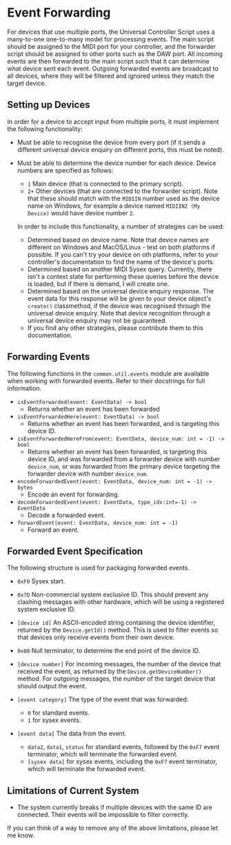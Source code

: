 
# Event Forwarding

For devices that use multiple ports, the Universal Controller Script uses a
many-to-one one-to-many model for processing events. The main script should be
assigned to the MIDI port for your controller, and the forwarder script should
be assigned to other ports such as the DAW port. All incoming events are then
forwarded to the main script such that it can determine what device sent each
event. Outgoing forwarded events are broadcast to all devices, where they will
be filtered and ignored unless they match the target device.

## Setting up Devices

In order for a device to accept input from multiple ports, it must implement the
following functionality:

* Must be able to recognise the device from every port (if it sends a different
  universal device enquiry on different ports, this must be noted).

* Must be able to determine the device number for each device. Device numbers
  are specified as follows:
    * `1` Main device (that is connected to the primary script).
    * `2+` Other devices (that are connected to the forwarder script). Note that
      these should match with the `MIDIIN` number used as the device name on
      Windows, for example a device named `MIDIIN2 (My Device)` would have
      device number `2`.

  In order to include this functionality, a number of strategies can be used:
    * Determined based on device name. Note that device names are different on
      Windows and MacOS/Linux - test on both platforms if possible. If you can't
      try your device on oth platforms, refer to your controller's documentation
      to find the name of the device's ports.
    * Determined based on another MIDI Sysex query. Currently, there isn't a
      context state for performing these queries before the device is loaded,
      but if there is demand, I will create one.
    * Determined based on the universal device enquiry response. The event data
      for this response will be given to your device object's `create()`
      classmethod, if the device was recognised through the universal device
      enquiry. Note that device recognition through a universal device enquiry
      may not be guaranteed.
    * If you find any other strategies, please contribute them to this
      documentation.

## Forwarding Events

The following functions in the `common.util.events` module are available when
working with forwarded events. Refer to their docstrings for full information.

* `isEventForwarded(event: EventData) -> bool`
  * Returns whether an event has been forwarded
* `isEventForwardedHere(event: EventData) -> bool`
  * Returns whether an event has been forwarded, and is targeting this device
    ID.
* `isEventForwardedHereFrom(event: EventData, device_num: int = -1) -> bool`
  * Returns whether an event has been forwarded, is targeting this device ID,
    and was forwarded from a forwarder device with number `device_num`, or was
    forwarded from the primary device targeting the forwarder device with
    number `device_num`.
* `encodeForwardedEvent(event: EventData, device_num: int = -1) -> bytes`
  * Encode an event for forwarding.
* `decodeForwardedEvent(event: EventData, type_idx:int=-1) -> EventData`
  * Decode a forwarded event.
* `forwardEvent(event: EventData, device_num: int = -1)`
  * Forward an event.

## Forwarded Event Specification

The following structure is used for packaging forwarded events.

* `0xF0` Sysex start.

* `0x7D` Non-commercial system exclusive ID. This should prevent any clashing
  messages with other hardware, which will be using a registered system
  exclusive ID.

* `[device id]` An ASCII-encoded string containing the device identifier,
  returned by the `Device.getId()` method. This is used to filter events so
  that devices only receive events from their own device.

* `0x00` Null terminator, to determine the end point of the device ID.

* `[device number]` For incoming messages, the number of the device that
  received the event, as returned by the `Device.getDeviceNumber()` method. For
  outgoing messages, the number of the target device that should output the
  event.

* `[event category]` The type of the event that was forwarded:
    * `0` for standard events.
    * `1` for sysex events.

* `[event data]` The data from the event.
    * `data2`, `data1`, `status` for standard events, followed by the `0xF7`
      event terminator, which will terminate the forwarded event.
    * `[sysex data]` for sysex events, including the `0xF7` event terminator,
      which will terminate the forwarded event.

## Limitations of Current System

* The system currently breaks if multiple devices with the same ID are
  connected. Their events will be impossible to filter correctly.

If you can think of a way to remove any of the above limitations, please let me
know.
